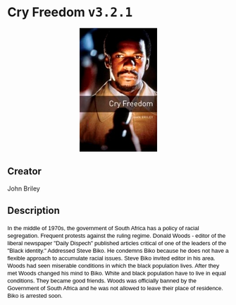 
# Cry Freedom <kbd>v3.2.1</kbd>

<center>
  <img src="./cover-1024.jpg"/>
</center>

## Creator
John Briley

## Description
<span style="font-size:13px;font-family:arial,sans,sans-serif;color:#000000;text-align:left;">In the middle of 1970s, the government of South Africa has a policy of racial segregation. Frequent protests against the ruling regime. Donald Woods - editor of the liberal newspaper "Daily Dispech" published articles critical of one of the leaders of the "Black identity." Addressed Steve Biko. He condemns Biko because he does not have a flexible approach to accumulate racial issues. Steve Biko invited editor in his area. Woods had seen miserable conditions in which the black population lives. After they met Woods changed his mind to Biko. White and black population have to live in equal conditions. They became good friends. Woods was officially banned by the Government of South Africa and he was not allowed to leave their place of residence. Biko is arrested soon.</span>
